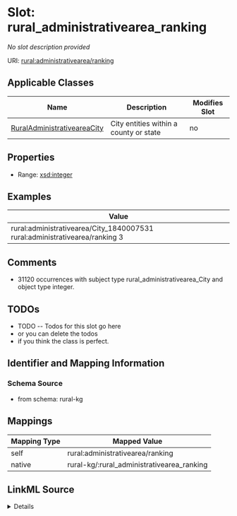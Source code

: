 

# Slot: rural_administrativearea_ranking


_No slot description provided_





URI: [rural:administrativearea/ranking](http://sail.ua.edu/ruralkg/administrativearea/ranking)



<!-- no inheritance hierarchy -->





## Applicable Classes

| Name | Description | Modifies Slot |
| --- | --- | --- |
| [RuralAdministrativeareaCity](../classes/RuralAdministrativeareaCity.md) | City entities within a county or state |  no  |







## Properties

* Range: [xsd:integer](http://www.w3.org/2001/XMLSchema#integer)






## Examples

| Value |
| --- |
| rural:administrativearea/City_1840007531 rural:administrativearea/ranking 3 |

## Comments

* 31120 occurrences with subject type rural_administrativearea_City and object type integer.

## TODOs

* TODO -- Todos for this slot go here
* or you can delete the todos
* if you think the class is perfect.

## Identifier and Mapping Information







### Schema Source


* from schema: rural-kg




## Mappings

| Mapping Type | Mapped Value |
| ---  | ---  |
| self | rural:administrativearea/ranking |
| native | rural-kg/:rural_administrativearea_ranking |




## LinkML Source

<details>
```yaml
name: rural_administrativearea_ranking
description: No slot description provided
todos:
- TODO -- Todos for this slot go here
- or you can delete the todos
- if you think the class is perfect.
comments:
- 31120 occurrences with subject type rural_administrativearea_City and object type
  integer.
examples:
- value: rural:administrativearea/City_1840007531 rural:administrativearea/ranking
    3
from_schema: rural-kg
rank: 1000
slot_uri: rural:administrativearea/ranking
alias: rural_administrativearea_ranking
domain_of:
- rural_administrativearea_City
range: integer

```
</details>